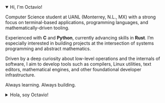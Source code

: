 <details open>
<summary>Hi, I'm Octavio!</summary>

Computer Science student at UANL (Monterrey, N.L., MX) with a strong focus on terminal-based applications, programming languages, and mathematically-driven tooling.

Experienced with **C** and **Python**, currently advancing skills in **Rust**. I’m especially interested in building projects at the intersection of systems programming and abstract mathematics.

Driven by a deep curiosity about low-level operations and the internals of software, I aim to develop tools such as compilers, Linux utilities, text editors, mathematical engines, and other foundational developer infrastructure.

Always learning. Always building.

</details>

<details>
<summary>Hola, soy Octavio!</summary>

Estudiante de Ciencias Computacionales en la UANL (Monterrey, N.L., MX), enfocado en aplicaciones de terminal, lenguajes de programacion y herramientas orientadas a las matematicas.

Tengo experiencia con **C** y **Python**, y actualmente estoy aprendiendo **Rust**. Me interesa especialmente crear proyectos en la interseccion entre la programacion de sistemas y las matematicas abstractas.

Motivado por una profunda curiosidad por el funcionamiento interno del software y de bajo nivel, busco desarrollar a futuro herramientas como compiladores, utilidades de Linux, editores de texto, motores matematicos y otras infraestructuras base para desarrolladores.

Siempre aprendiendo. Siempre construyendo.

</details>
